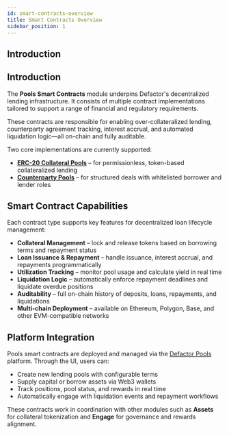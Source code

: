 ```yaml
---
id: smart-contracts-overview
title: Smart Contracts Overview
sidebar_position: 1
---
```


## Introduction

## Introduction

The **Pools Smart Contracts** module underpins Defactor's decentralized lending infrastructure. It consists of multiple contract implementations tailored to support a range of financial and regulatory requirements.

These contracts are responsible for enabling over-collateralized lending, counterparty agreement tracking, interest accrual, and automated liquidation logic—all on-chain and fully auditable.

Two core implementations are currently supported:

- [**ERC-20 Collateral Pools**](erc20-collateral-pool-contract/smart-contract-erc20-collateral-pool) – for permissionless, token-based collateralized lending
- [**Counterparty Pools**](counterparty-pools-contract/counterparty-pools-smart-contract) – for structured deals with whitelisted borrower and lender roles

## Smart Contract Capabilities

Each contract type supports key features for decentralized loan lifecycle management:

- **Collateral Management** – lock and release tokens based on borrowing terms and repayment status
- **Loan Issuance & Repayment** – handle issuance, interest accrual, and repayments programmatically
- **Utilization Tracking** – monitor pool usage and calculate yield in real time
- **Liquidation Logic** – automatically enforce repayment deadlines and liquidate overdue positions
- **Auditability** – full on-chain history of deposits, loans, repayments, and liquidations
- **Multi-chain Deployment** – available on Ethereum, Polygon, Base, and other EVM-compatible networks

## Platform Integration

Pools smart contracts are deployed and managed via the [Defactor Pools](https://www.defactor.com/pools) platform. Through the UI, users can:

- Create new lending pools with configurable terms
- Supply capital or borrow assets via Web3 wallets
- Track positions, pool status, and rewards in real time
- Automatically engage with liquidation events and repayment workflows

These contracts work in coordination with other modules such as **Assets** for collateral tokenization and **Engage** for governance and rewards alignment.
